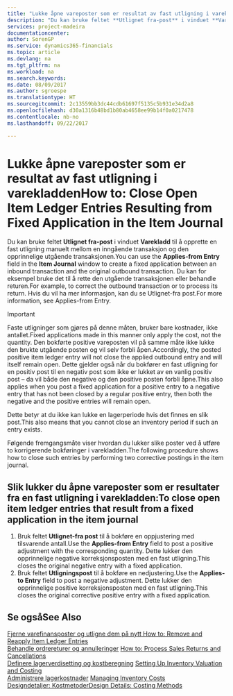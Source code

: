 ```yaml
---
title: "Lukke åpne vareposter som er resultat av fast utligning i varekladden | Microsoft-dokumentasjon"
description: "Du kan bruke feltet **Utlignet fra-post** i vinduet **Varekladd** til å opprette en fast utligning manuelt mellom en inngående transaksjon og den opprinnelige utgående transaksjonen. Du kan for eksempel bruke det til å rette den utgående transaksjonen eller behandle returen."
services: project-madeira
documentationcenter: 
author: SorenGP
ms.service: dynamics365-financials
ms.topic: article
ms.devlang: na
ms.tgt_pltfrm: na
ms.workload: na
ms.search.keywords: 
ms.date: 08/09/2017
ms.author: sgroespe
ms.translationtype: HT
ms.sourcegitcommit: 2c13559bb3dc44cdb61697f5135c5b931e34d2a8
ms.openlocfilehash: d30a1316b48bd1b80ab4658ee99b14f0a0217478
ms.contentlocale: nb-no
ms.lasthandoff: 09/22/2017

---
```

# <a name="how-to-close-open-item-ledger-entries-resulting-from-fixed-application-in-the-item-journal"></a><span data-ttu-id="faad4-104">Lukke åpne vareposter som er resultat av fast utligning i varekladden</span><span class="sxs-lookup"><span data-stu-id="faad4-104">How to: Close Open Item Ledger Entries Resulting from Fixed Application in the Item Journal</span></span>
<span data-ttu-id="faad4-105">Du kan bruke feltet **Utlignet fra-post** i vinduet **Varekladd** til å opprette en fast utligning manuelt mellom en inngående transaksjon og den opprinnelige utgående transaksjonen.</span><span class="sxs-lookup"><span data-stu-id="faad4-105">You can use the **Applies-from Entry** field in the **Item Journal** window to create a fixed application between an inbound transaction and the original outbound transaction.</span></span> <span data-ttu-id="faad4-106">Du kan for eksempel bruke det til å rette den utgående transaksjonen eller behandle returen.</span><span class="sxs-lookup"><span data-stu-id="faad4-106">For example, to correct the outbound transaction or to process its return.</span></span> <span data-ttu-id="faad4-107">Hvis du vil ha mer informasjon, kan du se Utlignet-fra post.</span><span class="sxs-lookup"><span data-stu-id="faad4-107">For more information, see Applies-from Entry.</span></span>  

> [!IMPORTANT]  
>  <span data-ttu-id="faad4-108">Faste utligninger som gjøres på denne måten, bruker bare kostnader, ikke antallet.</span><span class="sxs-lookup"><span data-stu-id="faad4-108">Fixed applications made in this manner only apply the cost, not the quantity.</span></span> <span data-ttu-id="faad4-109">Den bokførte positive vareposten vil på samme måte ikke lukke den brukte utgående posten og vil selv forbli åpen.</span><span class="sxs-lookup"><span data-stu-id="faad4-109">Accordingly, the posted positive item ledger entry will not close the applied outbound entry and will itself remain open.</span></span> <span data-ttu-id="faad4-110">Dette gjelder også når du bokfører en fast utligning for en positiv post til en negativ post som ikke er lukket av en vanlig positiv post – da vil både den negative og den positive posten forbli åpne.</span><span class="sxs-lookup"><span data-stu-id="faad4-110">This also applies when you post a fixed application for a positive entry to a negative entry that has not been closed by a regular positive entry, then both the negative and the positive entries will remain open.</span></span>  
>   
>  <span data-ttu-id="faad4-111">Dette betyr at du ikke kan lukke en lagerperiode hvis det finnes en slik post.</span><span class="sxs-lookup"><span data-stu-id="faad4-111">This also means that you cannot close an inventory period if such an entry exists.</span></span>  

<span data-ttu-id="faad4-112">Følgende fremgangsmåte viser hvordan du lukker slike poster ved å utføre to korrigerende bokføringer i varekladden.</span><span class="sxs-lookup"><span data-stu-id="faad4-112">The following procedure shows how to close such entries by performing two corrective postings in the item journal.</span></span>  

## <a name="to-close-open-item-ledger-entries-that-result-from-a-fixed-application-in-the-item-journal"></a><span data-ttu-id="faad4-113">Slik lukker du åpne vareposter som er resultater fra en fast utligning i varekladden:</span><span class="sxs-lookup"><span data-stu-id="faad4-113">To close open item ledger entries that result from a fixed application in the item journal</span></span>  

1.  <span data-ttu-id="faad4-114">Bruk feltet **Utlignet-fra post** til å bokføre en oppjustering med tilsvarende antall.</span><span class="sxs-lookup"><span data-stu-id="faad4-114">Use the **Applies-from Entry** field to post a positive adjustment with the corresponding quantity.</span></span> <span data-ttu-id="faad4-115">Dette lukker den opprinnelige negative korreksjonsposten med en fast utligning.</span><span class="sxs-lookup"><span data-stu-id="faad4-115">This closes the original negative entry with a fixed application.</span></span>  
2.  <span data-ttu-id="faad4-116">Bruk feltet **Utligningspost** til å bokføre en nedjustering.</span><span class="sxs-lookup"><span data-stu-id="faad4-116">Use the **Applies-to Entry** field to post a negative adjustment.</span></span> <span data-ttu-id="faad4-117">Dette lukker den opprinnelige positive korreksjonsposten med en fast utligning.</span><span class="sxs-lookup"><span data-stu-id="faad4-117">This closes the original corrective positive entry with a fixed application.</span></span>  

## <a name="see-also"></a><span data-ttu-id="faad4-118">Se også</span><span class="sxs-lookup"><span data-stu-id="faad4-118">See Also</span></span>  
[<span data-ttu-id="faad4-119"> Fjerne varefinansposter og utligne dem på nytt</span><span class="sxs-lookup"><span data-stu-id="faad4-119"> How to: Remove and Reapply Item Ledger Entries</span></span>](finance-how-to-remove-and-reapply-item-entries.md)  
 <span data-ttu-id="faad4-120">[Behandle ordrereturer og annulleringer](sales-how-process-sales-returns-cancellations.md) </span><span class="sxs-lookup"><span data-stu-id="faad4-120">[How to: Process Sales Returns and Cancellations](sales-how-process-sales-returns-cancellations.md) </span></span>  
 <span data-ttu-id="faad4-121">[Definere lagerverdisetting og kostberegning](finance-set-up-inventory-valuation-and-costing.md) </span><span class="sxs-lookup"><span data-stu-id="faad4-121">[Setting Up Inventory Valuation and Costing](finance-set-up-inventory-valuation-and-costing.md) </span></span>  
 <span data-ttu-id="faad4-122">[Administrere lagerkostnader](finance-manage-inventory-costs.md) </span><span class="sxs-lookup"><span data-stu-id="faad4-122">[Managing Inventory Costs](finance-manage-inventory-costs.md) </span></span>  
 [<span data-ttu-id="faad4-123">Designdetaljer: Kostmetoder</span><span class="sxs-lookup"><span data-stu-id="faad4-123">Design Details: Costing Methods</span></span>](design-details-costing-methods.md)

